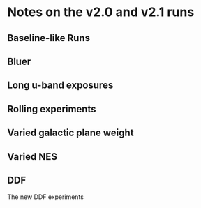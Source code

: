 # Notes on the v2.0 and v2.1 runs

## Baseline-like Runs ##


## Bluer ##

## Long u-band exposures ##

## Rolling experiments ##

## Varied galactic plane weight ##

## Varied NES ##



## DDF ##

The new DDF experiments 
